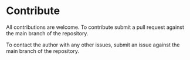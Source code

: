 # Contribute

All contributions are welcome. To contribute submit a pull request against the main branch of the repository.

To contact the author with any other issues, submit an issue against the main branch of the repository.